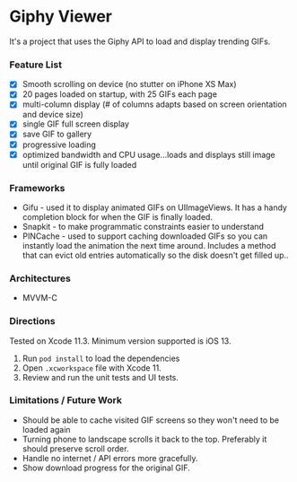 # Giphy Viewer

It's a project that uses the Giphy API to load and display trending GIFs.

### Feature List

- [x] Smooth scrolling on device (no stutter on iPhone XS Max)
- [x] 20 pages loaded on startup, with 25 GIFs each page
- [x] multi-column display (# of columns adapts based on screen orientation and device size)
- [x] single GIF full screen display
- [x] save GIF to gallery
- [x] progressive loading
- [x] optimized bandwidth and CPU usage...loads and displays still image until original GIF is fully loaded

### Frameworks

- Gifu - used it to display animated GIFs on UIImageViews. It has a handy completion block for when the GIF is finally loaded.
- Snapkit - to make programmatic constraints easier to understand
- PINCache - used to support caching downloaded GIFs so you can instantly load the animation the next time around. Includes a method that can evict old entries automatically so the disk doesn't get filled up..

### Architectures

- MVVM-C

### Directions

Tested on Xcode 11.3. Minimum version supported is iOS 13.

1. Run `pod install` to load the dependencies
2. Open `.xcworkspace` file with Xcode 11.
3. Review and run the unit tests and UI tests.

### Limitations / Future Work

- Should be able to cache visited GIF screens so they won't need to be loaded again
- Turning phone to landscape scrolls it back to the top. Preferably it should preserve scroll order.
- Handle no internet / API errors more gracefully.
- Show download progress for the original GIF.
